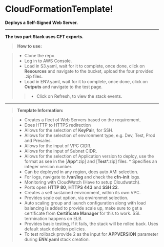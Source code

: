 CloudFormationTemplate!
===================


 <i class="icon-cog"></i> **Deploys a Self-Signed Web Server.**

----------

 **The two part Stack uses CFT exports.**

> **<i class="icon-hdd"></i> How to use:**

> - Clone the repo.
> - Log in to AWS Console.
> - Load in S3.yaml, wait for it to complete, once done, click on **Resources** and navigate to the bucket, upload the four provided .zip files.
> - Load in ENV.yaml, wait for it to complete, once done, click on **Outputs** and navigate to the test page. 
> > - Click on <i class="icon-refresh"></i> Refresh, to view the stack events.

----------

> **<i class="icon-file"></i>Template Information:**

> - Creates a fleet of Web Servers based on the requirement.
> - Does HTTP to HTTPS redirection
> - Allows for the selection of **KeyPair**, for SSH.
> - Allows for the selection of environment type, e.g. Dev, Test, Prod and Presales. 
> - Allows for the input of VPC CIDR. 
> - Allows for the input of Subnet CIDR. 
> - Allows for the selection of Application version to deploy, use the format as see in the [**App***.zip] and [**Test***.zip] files. * Specifies an integer version number.
> - Can be deployed in any region, does auto AMI selection.
> - For logs, navigate to **/var/log** and check the **cfn-init** logs.  
> - Monitoring with CloudWatch (Have to setup Cloudwatch).
> - Ports open **HTTP 80**, **HTTPS 443** and **SSH 22**.
> - Creates a self sustained environment, within its own VPC.
> - Provides scale out option, via environmet selection.
> - Auto scaling group and launch configuration along with load balancing is added to provide scale up, make sure to get a certificate from **Certificate Manager** for this to work. SSL termination happens on ELB.
> - Provides basic testing, if it fails, the stack will be rolled back. Uses default stack deletion policies.
> - To test rollback provide 2 as the input for **APPVERSION** parameter during **ENV.yaml** stack creation.
